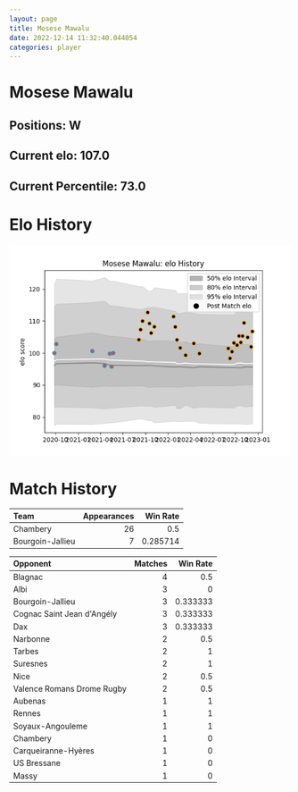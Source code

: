 ```yaml
---  
layout: page  
title: Mosese Mawalu  
date: 2022-12-14 11:32:40.044054  
categories: player  
---
```

# Mosese Mawalu

## Positions: W

## Current elo: 107.0

## Current Percentile: 73.0

# Elo History


![elo history](history_MoseseMawalu.png)
# Match History


| Team             |   Appearances |   Win Rate |
|:-----------------|--------------:|-----------:|
| Chambery         |            26 |   0.5      |
| Bourgoin-Jallieu |             7 |   0.285714 |

| Opponent                   |   Matches |   Win Rate |
|:---------------------------|----------:|-----------:|
| Blagnac                    |         4 |   0.5      |
| Albi                       |         3 |   0        |
| Bourgoin-Jallieu           |         3 |   0.333333 |
| Cognac Saint Jean d'Angély |         3 |   0.333333 |
| Dax                        |         3 |   0.333333 |
| Narbonne                   |         2 |   0.5      |
| Tarbes                     |         2 |   1        |
| Suresnes                   |         2 |   1        |
| Nice                       |         2 |   0.5      |
| Valence Romans Drome Rugby |         2 |   0.5      |
| Aubenas                    |         1 |   1        |
| Rennes                     |         1 |   1        |
| Soyaux-Angouleme           |         1 |   1        |
| Chambery                   |         1 |   0        |
| Carqueiranne-Hyères        |         1 |   0        |
| US Bressane                |         1 |   0        |
| Massy                      |         1 |   0        |